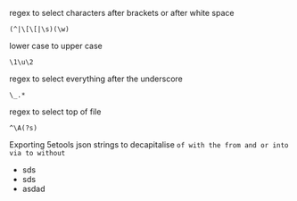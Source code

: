 regex to select characters after brackets or after white space
```regex
(^|\[\[|\s)(\w)
```

lower case to upper case
```regex
\1\u\2
```

regex to select everything after the underscore
```regex
\_.*
```

regex to select top of file
```regex
^\A(?s)
```

Exporting 5etools json strings to decapitalise
```of with the from and or into via to without```

- sds
- sds
- asdad